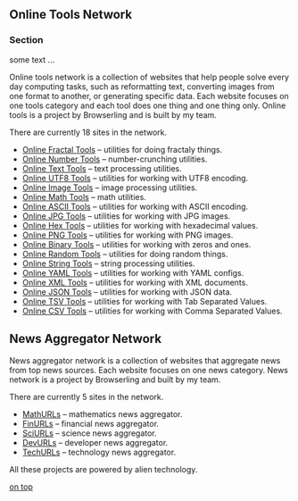 ## Online Tools Network


<a id='section2'></a>
### Section 
some text ...


Online tools network is a collection of websites that help people solve every day computing tasks, such as reformatting text, converting images from one format to another, or generating specific data. Each website focuses on one tools category and each tool does one thing and one thing only. Online tools is a project by Browserling and is built by my team.

There are currently 18 sites in the network.

-   [Online Fractal Tools](https://catonmat.net/online-fractal-tools)  – utilities for doing fractaly things.
-   [Online Number Tools](https://catonmat.net/online-number-tools)  – number-crunching utilities.
-   [Online Text Tools](https://catonmat.net/online-text-tools)  – text processing utilities.
-   [Online UTF8 Tools](https://catonmat.net/online-utf8-tools)  – utilities for working with UTF8 encoding.
-   [Online Image Tools](https://catonmat.net/online-image-tools)  – image processing utilities.
-   [Online Math Tools](https://catonmat.net/online-math-tools)  – math utilities.
-   [Online ASCII Tools](https://catonmat.net/online-ascii-tools)  – utilities for working with ASCII encoding.
-   [Online JPG Tools](https://catonmat.net/online-jpg-tools)  – utilities for working with JPG images.
-   [Online Hex Tools](https://catonmat.net/online-hex-tools)  – utilities for working with hexadecimal values.
-   [Online PNG Tools](https://catonmat.net/online-png-tools)  – utilities for working with PNG images.
-   [Online Binary Tools](https://catonmat.net/online-binary-tools)  – utilities for working with zeros and ones.
-   [Online Random Tools](https://catonmat.net/online-random-tools)  – utilities for doing random things.
-   [Online String Tools](https://catonmat.net/online-string-tools)  – string processing utilities.
-   [Online YAML Tools](https://catonmat.net/online-yaml-tools)  – utilities for working with YAML configs.
-   [Online XML Tools](https://catonmat.net/online-xml-tools)  – utilities for working with XML documents.
-   [Online JSON Tools](https://catonmat.net/online-json-tools)  – utilities for working with JSON data.
-   [Online TSV Tools](https://catonmat.net/online-tsv-tools)  – utilities for working with Tab Separated Values.
-   [Online CSV Tools](https://catonmat.net/online-csv-tools)  – utilities for working with Comma Separated Values.

## News Aggregator Network

News aggregator network is a collection of websites that aggregate news from top news sources. Each website focuses on one news category. News network is a project by Browserling and built by my team.

There are currently 5 sites in the network.

-   [MathURLs](https://catonmat.net/announcing-mathurls)  – mathematics news aggregator.
-   [FinURLs](https://catonmat.net/announcing-finurls)  – financial news aggregator.
-   [SciURLs](https://catonmat.net/announcing-sciurls)  – science news aggregator.
-   [DevURLs](https://catonmat.net/announcing-devurls)  – developer news aggregator.
-   [TechURLs](https://catonmat.net/announcing-techurls)  – technology news aggregator.

All these projects are powered by alien technology.

[on top](#section2)




<!--stackedit_data:
eyJoaXN0b3J5IjpbMTE4NTc3MjE0NiwtOTIyNjUwNDg0XX0=
-->